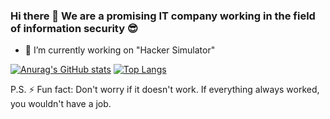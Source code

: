 ### Hi there 👋 We are a promising IT company working in the field of information security 😎

- 🔭 I’m currently working on "Hacker Simulator"

[![Anurag's GitHub stats](https://github-readme-stats.vercel.app/api?username=personal-security&theme=material-palenight)](https://github.com/anuraghazra/github-readme-stats)
[![Top Langs](https://github-readme-stats.vercel.app/api/top-langs/?username=personal-security&layout=compact&theme=material-palenight)](https://github.com/anuraghazra/github-readme-stats)

P.S. ⚡ Fun fact: Don't worry if it doesn't work. If everything always worked, you wouldn't have a job. 

<!--
**personal-security/personal-security** is a ✨ _special_ ✨ repository because its `README.md` (this file) appears on your GitHub profile.

Here are some ideas to get you started:

- 🔭 I’m currently working on ...
- 🌱 I’m currently learning ...
- 👯 I’m looking to collaborate on ...
- 🤔 I’m looking for help with ...
- 💬 Ask me about ...
- 📫 How to reach me: ...
- 😄 Pronouns: ...
- ⚡ Fun fact: ...
-->
